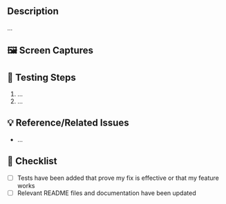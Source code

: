 ## Description

...

## 🖼️ Screen Captures

<!-- Relevant screen captures or video to illustrate changes made. Helpful for the reviewers to understand context. -->

## 🧪 Testing Steps

<!-- Provide reviewers with steps to test changes introduced in the Pull Request. -->

1. ...
2. ...

## 💡 Reference/Related Issues

<!--
  If this Pull Request is related to an issue, please link to the issue here.
  Example
  - closes #123
 -->

- ...

## 📝 Checklist

- [ ] Tests have been added that prove my fix is effective or that my feature works
- [ ] Relevant README files and documentation have been updated
